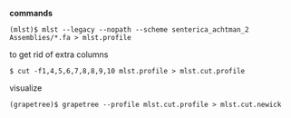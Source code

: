 __commands__

```
(mlst)$ mlst --legacy --nopath --scheme senterica_achtman_2 Assemblies/*.fa > mlst.profile
```

to get rid of extra columns

```
$ cut -f1,4,5,6,7,8,8,9,10 mlst.profile > mlst.cut.profile
```

visualize

```
(grapetree)$ grapetree --profile mlst.cut.profile > mlst.cut.newick
```
